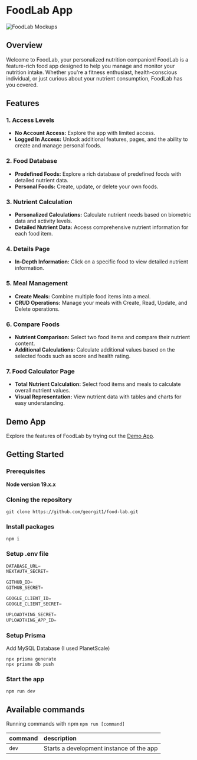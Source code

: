 # FoodLab App

![FoodLab Mockups](/public/mockup.png)

## Overview

Welcome to FoodLab, your personalized nutrition companion! FoodLab is a feature-rich food app designed to help you manage and monitor your nutrition intake. Whether you're a fitness enthusiast, health-conscious individual, or just curious about your nutrient consumption, FoodLab has you covered.

## Features

### 1. Access Levels

- **No Account Access:** Explore the app with limited access.
- **Logged In Access:** Unlock additional features, pages, and the ability to create and manage personal foods.

### 2. Food Database

- **Predefined Foods:** Explore a rich database of predefined foods with detailed nutrient data.
- **Personal Foods:** Create, update, or delete your own foods.

### 3. Nutrient Calculation

- **Personalized Calculations:** Calculate nutrient needs based on biometric data and activity levels.
- **Detailed Nutrient Data:** Access comprehensive nutrient information for each food item.

### 4. Details Page

- **In-Depth Information:** Click on a specific food to view detailed nutrient information.

### 5. Meal Management

- **Create Meals:** Combine multiple food items into a meal.
- **CRUD Operations:** Manage your meals with Create, Read, Update, and Delete operations.

### 6. Compare Foods

- **Nutrient Comparison:** Select two food items and compare their nutrient content.
- **Additional Calculations:** Calculate additional values based on the selected foods such as score and health rating.

### 7. Food Calculator Page

- **Total Nutrient Calculation:** Select food items and meals to calculate overall nutrient values.
- **Visual Representation:** View nutrient data with tables and charts for easy understanding.

## Demo App

Explore the features of FoodLab by trying out the [Demo App](https://food-lab1.vercel.app).

## Getting Started

### Prerequisites

**Node version 19.x.x**

### Cloning the repository

```shell
git clone https://github.com/georgit1/food-lab.git
```

### Install packages

```shell
npm i
```

### Setup .env file

```js
DATABASE_URL=
NEXTAUTH_SECRET=

GITHUB_ID=
GITHUB_SECRET=

GOOGLE_CLIENT_ID=
GOOGLE_CLIENT_SECRET=

UPLOADTHING_SECRET=
UPLOADTHING_APP_ID=
```

### Setup Prisma

Add MySQL Database (I used PlanetScale)

```shell
npx prisma generate
npx prisma db push

```

### Start the app

```shell
npm run dev
```

## Available commands

Running commands with npm `npm run [command]`

| command | description                              |
| :------ | :--------------------------------------- |
| `dev`   | Starts a development instance of the app |
